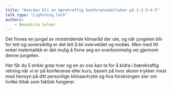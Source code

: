 ```yaml
---
title: "Hvordan bli en bærekraftig konferansedeltaker på 1-2-3-4-5"
talk_type: "Lightning talk"
authors:
    - Benedicte Selmer
---
```

Det finnes en jungel av motstridende klimaråd der ute, og når jungelen blir for tett og uoversiktlig er det lett å bli overveldet og motløs. Men med litt enkel matematikk er det mulig å finne seg en overkommelig vei gjennom denne jungelen. 

Her får du 5 enkle grep hver og en av oss kan ta for å bidra i bærekraftig retning når vi er på konferanse eller kurs, basert på hvor skoen trykker mest med hensyn på ditt personlige klimaavtrykk og hva forskningen sier om hvilke tiltak som faktisk fungerer.

